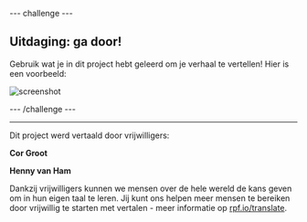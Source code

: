 --- challenge ---
## Uitdaging: ga door!

Gebruik wat je in dit project hebt geleerd om je verhaal te vertellen! Hier is een voorbeeld:

![screenshot](images/story-final.png)

--- /challenge ---
***

Dit project werd vertaald door vrijwilligers:

**Cor Groot**

**Henny van Ham**

Dankzij vrijwilligers kunnen we mensen over de hele wereld de kans geven om in hun eigen taal te leren. Jij kunt ons helpen meer mensen te bereiken door vrijwillig te starten met vertalen - meer informatie op [rpf.io/translate](https://rpf.io/translate).
